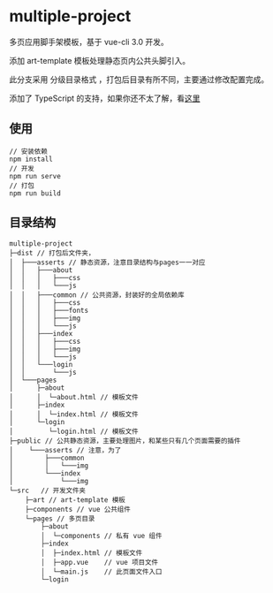 # multiple-project

多页应用脚手架模板，基于 vue-cli 3.0 开发。

添加 art-template 模板处理静态页内公共头脚引入。

此分支采用 分级目录格式 ，打包后目录有所不同，主要通过修改配置完成。

添加了 TypeScript 的支持，如果你还不太了解，看[这里](https://ts.xcatliu.com/)

## 使用

```
// 安装依赖
npm install
// 开发
npm run serve
// 打包
npm run build
```

## 目录结构

```
multiple-project
├─dist // 打包后文件夹，
│  ├───asserts // 静态资源，注意目录结构与pages一一对应
│  │   ├───about
│  │   │   ├───css
│  │   │   └───js
│  │   ├───common // 公共资源，封装好的全局依赖库
│  │   │   ├───css
│  │   │   ├───fonts
│  │   │   ├───img
│  │   │   └───js
│  │   ├───index
│  │   │   ├───css
│  │   │   ├───img
│  │   │   └───js
│  │   └───login
│  │       └───js
│  └───pages
│      ├─about
│      │  └─about.html // 模板文件
│      ├─index
│      │  └─index.html // 模板文件
│      └─login
│         └─login.html // 模板文件
├─public // 公共静态资源，主要处理图片，和某些只有几个页面需要的插件
│    └───asserts // 注意，为了
│        ├───common
│        │   └───img
│        └───index
│            └───img
└─src   // 开发文件夹
    ├─art // art-template 模板
    ├─components // vue 公共组件
    └─pages // 多页目录
        ├─about
        │  └─components // 私有 vue 组件
        ├─index
        │  ├─index.html // 模板文件
        │  ├─app.vue    // vue 项目文件
        │  └─main.js    // 此页面文件入口
        └─login
```